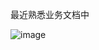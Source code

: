 最近熟悉业务文档中

![image](https://github.com/user-attachments/assets/d82e1b94-f03c-4d22-a500-82940af8926c)

